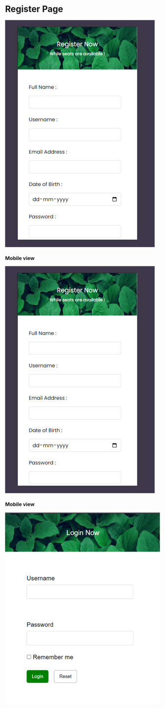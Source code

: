 <h1>Register Page</h1>
<img src="https://github.com/aditiGithub023/TrainingSession2/blob/main/image.png" alt="register Desktop">
<h3>Mobile view</h3>
<img src="https://github.com/aditiGithub023/TrainingSession2/blob/main/image.png" alt="register mobile>


<h1>Login Page</h1>
<img src="https://github.com/aditiGithub023/TrainingSession2/blob/main/desktop2.png" alt="login desktop">
<h3>Mobile view</h3>
<img src="https://github.com/aditiGithub023/TrainingSession2/blob/main/mobile1.png"
 alt="login mobile">
 

